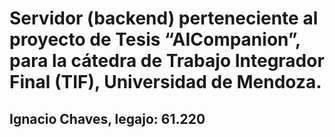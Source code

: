 # Servidor (backend) perteneciente al proyecto de Tesis “AICompanion”, para la cátedra de Trabajo Integrador Final (TIF), Universidad de Mendoza.

## Ignacio Chaves, legajo: 61.220
